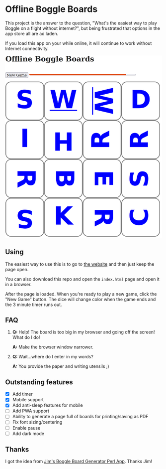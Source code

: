 # Offline Boggle Boards

This project is the answer to the question, "What's the easiest way to play Boggle on a flight without internet?", but being frustrated that options in the app store all are ad laden.

If you load this app on your while online, it will continue to work without Internet connectivity.

[![Board Example](./offline.boggle.boards.png)](https://mrjones-plip.github.io/offline-boggle-boards/)

## Using

The easiest way to use this is to go to [the website](https://mrjones-plip.github.io/offline-boggle-boards/) and then just keep the page open.

You can also download this repo and open the `index.html` page and open it in a browser.

After the page is loaded.  When you're ready to play a new game, click the "New Game" button. The dice will change color when the game ends and the 3 minute timer runs out.

## FAQ

1. **Q:** Help! The board is too big in my browser and going off the screen! What do I do!

   **A:** Make the browser window narrower.
1. **Q:** Wait...where do I enter in my words?

   **A:** You provide the paper and writing utensils ;)

## Outstanding features

* [X] Add timer
* [X] Mobile support
* [X] Add anti-sleep features for mobile
* [ ] Add PWA support
* [ ] Ability to generate a page full of boards for printing/saving as PDF
* [ ] Fix font sizing/centering
* [ ] Enable pause
* [ ] Add dark mode

## Thanks

I got the idea from [Jim's Boggle Board Generator Perl App](http://xuth.net/programming/bog_cgi/).  Thanks Jim!


